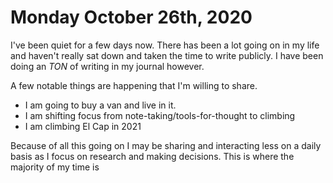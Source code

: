 # Monday October 26th, 2020

I've been quiet for a few days now. There has been a lot going on in my life and 
haven't really sat down and taken the time to write publicly. I have been doing an
_TON_ of writing in my journal however. 

A few notable things are happening that I'm willing to share.

* I am going to buy a van and live in it.
* I am shifting focus from note-taking/tools-for-thought to climbing
* I am climbing El Cap in 2021

Because of all this going on I may be sharing and interacting less on a daily basis 
as I focus on research and making decisions. This is where the majority of my time is 
